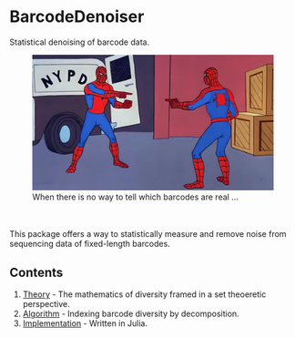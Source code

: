 # BarcodeDenoiser
Statistical denoising of barcode data.

<figure>
    <img src = 'identity-paradox.jpg' width = '750'>
    <figcaption>
    When there is no way to tell which barcodes are real ...
    </figcaption>
</figure>
<br></br>
This package offers a way to statistically measure and remove noise from sequencing data of fixed-length barcodes.

## Contents
1. [Theory](notebooks/theory.ipynb) - The mathematics of diversity framed in a set theoeretic perspective.
2. [Algorithm](notebooks/algorithm.pdf) - Indexing barcode diversity by decomposition.
3. [Implementation](src/BarcodeDenoiser.jl) - Written in Julia.